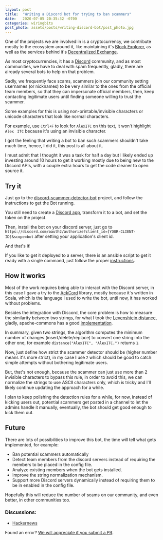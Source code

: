 ```yaml
---
layout: post
title:  "Writing a Discord bot for trying to ban scammers"
date:   2020-07-05 20:35:32 -0700
categories: wiringbits
post_photo: assets/posts/writing-discord-bot/post_photo.jpg
---
```


One of the projects we are involved in is a cryptocurrency, we contribute mostly to the ecosystem around it, like maintaining it's [Block Explorer](https://xsnexplorer.io), as well as the services behind it's [Decentralized Exchange](https://link.medium.com/aSEA6vMyj7).

As most cryptocurrencies, it has a [Discord](https://discord.com/) community, and as most communities, we have to deal with spam frequently, gladly, there are already several bots to help on that problem.

Sadly, we frequently face scams, scammers join our community setting usernames (or nicknames) to be very similar to the ones from the official team members, so that they can impersonate official members, then, keep contacting legitimate users until finding someone willing to trust the scammer.

Some examples for this is using non-printable/invisible characters or unicode characters that look like normal characters.

For example, use `Ctrl+F` to look for `AlexITC` on this text, it won't highlight `AlexㅤITC` because it's using an invisible character.

I got the feeling that writing a bot to ban such scammers shouldn't take much time, hence, I did it, this post is all about it.

I must admit that I thought it was a task for half a day but I likely ended up investing around 10 hours to get it working mostly due to being new to the Discord APIs, with a couple extra hours to get the code cleaner to open source it.


## Try it
Just go to the [discord-scammer-detector-bot](https://github.com/wiringbits/discord-scammer-detector-bot) project, and follow the instructions to get the Bot running.

You still need to create a [Discord app](https://discord.com/developers/applications), transform it to a bot, and set the token on the project.

Then, install the bot on your discord server, just go to `https://discord.com/oauth2/authorize?client_id=[YOUR-CLIENT-ID]&scope=bot` after setting your application's client id.

And that's it!

If you like to get it deployed to a server, there is an ansible script to get it ready with a single command, just follow the proper [instructions](https://github.com/wiringbits/discord-scammer-detector-bot/tree/master/infra/deployment).



## How it works

Most of the work requires being able to interact with the Discord server, in this case I gave a try to the [AckCord](https://github.com/Katrix/AckCord) library, mostly because it's written in Scala, which is the language i used to write the bot, until now, it has worked without problems.

Besides the integration with Discord, the core problem is how to measure the similarity between two strings, for what I took the [Levenshtein distance](https://en.wikipedia.org/wiki/Levenshtein_distance), gladly, apache-commons has a good [implementation](https://commons.apache.org/sandbox/commons-text/jacoco/org.apache.commons.text.similarity/LevenshteinDistance.java.html).

In summary, given two strings, the algorithm computes the minimum number of changes (insert/delete/replace) to convert one string into the other one, for example `distance("AlexITC", "AlexITC.")` returns `1`.

Now, just define how strict the scammer detector should be (higher number means it's more strict), in my case I use `2` which should be good to catch simple attempts without bothering legitimate users.

But, that's not enough, because the scammer can just use more than 2 invisible characters to bypass this rule, in order to avoid this, we can normalize the strings to use ASCII characters only, which is tricky and I'll likely continue updating the approach for a while.

I plan to keep polishing the detection rules for a while, for now, instead of kicking users out, potential scammers get posted in a channel to let the admins handle it manually, eventually, the bot should get good enough to kick them out.


## Future
There are lots of possibilities to improve this bot, the time will tell what gets implemented, for example:
- Ban potential scammers automatically
- Detect team members from the discord servers instead of requiring the members to be placed in the config file.
- Analyze existing members when the bot gets installed.
- Improve the string normalization mechanism.
- Support more Discord servers dynamically instead of requiring them to be in enabled in the config file.

Hopefully this will reduce the number of scams on our community, and even better, in other communities too.

### Discussions:
- [Hackernews](https://news.ycombinator.com/item?id=23747592)

Found an error? [We will appreciate if you submit a PR](https://github.com/wiringbits/wiringbits.github.io/blob/master/_posts/2020-07-05-writing-a-discord-bot-for-trying-to-ban-scammers.markdown).
